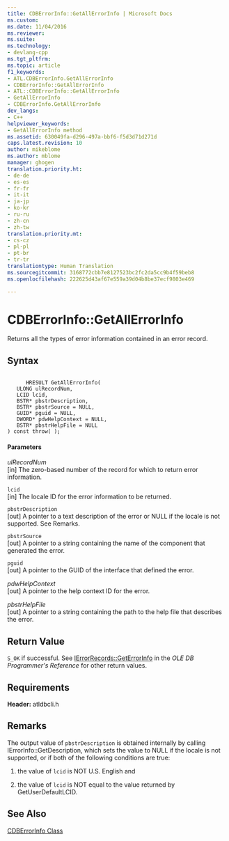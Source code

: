 ```yaml
---
title: CDBErrorInfo::GetAllErrorInfo | Microsoft Docs
ms.custom: 
ms.date: 11/04/2016
ms.reviewer: 
ms.suite: 
ms.technology:
- devlang-cpp
ms.tgt_pltfrm: 
ms.topic: article
f1_keywords:
- ATL.CDBErrorInfo.GetAllErrorInfo
- CDBErrorInfo::GetAllErrorInfo
- ATL::CDBErrorInfo::GetAllErrorInfo
- GetAllErrorInfo
- CDBErrorInfo.GetAllErrorInfo
dev_langs:
- C++
helpviewer_keywords:
- GetAllErrorInfo method
ms.assetid: 630049fa-d296-497a-bbf6-f5d3d71d271d
caps.latest.revision: 10
author: mikeblome
ms.author: mblome
manager: ghogen
translation.priority.ht:
- de-de
- es-es
- fr-fr
- it-it
- ja-jp
- ko-kr
- ru-ru
- zh-cn
- zh-tw
translation.priority.mt:
- cs-cz
- pl-pl
- pt-br
- tr-tr
translationtype: Human Translation
ms.sourcegitcommit: 3168772cbb7e8127523bc2fc2da5cc9b4f59beb8
ms.openlocfilehash: 222625d43af67e559a39d04b8be37ecf9803e469

---
```

# CDBErrorInfo::GetAllErrorInfo
Returns all the types of error information contained in an error record.  
  
## Syntax  
  
```  
  
      HRESULT GetAllErrorInfo(  
   ULONG ulRecordNum,  
   LCID lcid,  
   BSTR* pbstrDescription,  
   BSTR* pbstrSource = NULL,  
   GUID* pguid = NULL,  
   DWORD* pdwHelpContext = NULL,  
   BSTR* pbstrHelpFile = NULL  
) const throw( );  
```  
  
#### Parameters  
 *ulRecordNum*  
 [in] The zero-based number of the record for which to return error information.  
  
 `lcid`  
 [in] The locale ID for the error information to be returned.  
  
 `pbstrDescription`  
 [out] A pointer to a text description of the error or NULL if the locale is not supported. See Remarks.  
  
 `pbstrSource`  
 [out] A pointer to a string containing the name of the component that generated the error.  
  
 `pguid`  
 [out] A pointer to the GUID of the interface that defined the error.  
  
 *pdwHelpContext*  
 [out] A pointer to the help context ID for the error.  
  
 *pbstrHelpFile*  
 [out] A pointer to a string containing the path to the help file that describes the error.  
  
## Return Value  
 `S_OK` if successful. See [IErrorRecords::GetErrorInfo](https://msdn.microsoft.com/en-us/library/ms711230.aspx) in the *OLE DB Programmer's Reference* for other return values.  
  
## Requirements  
 **Header:** atldbcli.h  
  
## Remarks  
 The output value of `pbstrDescription` is obtained internally by calling IErrorInfo::GetDescription, which sets the value to NULL if the locale is not supported, or if both of the following conditions are true:  
  
1.  the value of `lcid` is NOT U.S. English and  
  
2.  the value of `lcid` is NOT equal to the value returned by GetUserDefaultLCID.  
  
## See Also  
 [CDBErrorInfo Class](../../data/oledb/cdberrorinfo-class.md)


<!--HONumber=Jan17_HO2-->


